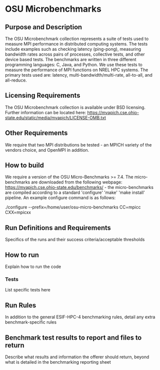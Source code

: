 # OSU Microbenchmarks

## Purpose and Description
The OSU Microbenchmark collection represents a suite of tests used to measure MPI performance in distributed computing systems. The tests include examples such as checking latency (ping-pong), measuring bandwidth rates across pairs of processes, collective tests, and other device based tests. The benchmarks are written in three different programming languages: C, Java, and Python. We use these tests to measure the performance of MPI functions on NREL HPC systems. The primary tests used are: latency, multi-bandwidth/multi-rate, all-to-all, and all-reduce. 

## Licensing Requirements

The OSU Microbenchmark collection is available under BSD licensing. Further information can be located here: https://mvapich.cse.ohio-state.edu/static/media/mvapich/LICENSE-OMB.txt

## Other Requirements
We require that two MPI distributions be tested - an MPICH variety of the vendors choice, and OpenMPI in addition. 

## How to build

We require a version of the OSU Micro-Benchmarks >= 7.4. The micro-benchmarks are downloaded from the following webpage: https://mvapich.cse.ohio-state.edu/benchmarks/ - the micro-benchmarks are compiled according to a standard 'configure' 'make' 'make install' pipeline. An example configure command is as follows:

./configure --prefix=/home/user/osu-micro-benchmarks CC=mpicc CXX=mpicxx 


## Run Definitions and Requirements

Specifics of the runs and their success criteria/acceptable thresholds

## How to run

Explain how to run the code

### Tests

List specific tests here

## Run Rules

In addition to the general ESIF-HPC-4 benchmarking rules, detail any extra benchmark-specific rules

## Benchmark test results to report and files to return

Describe what results and information the offerer should return, beyond what is detailed in the benchmarking reporting sheet
